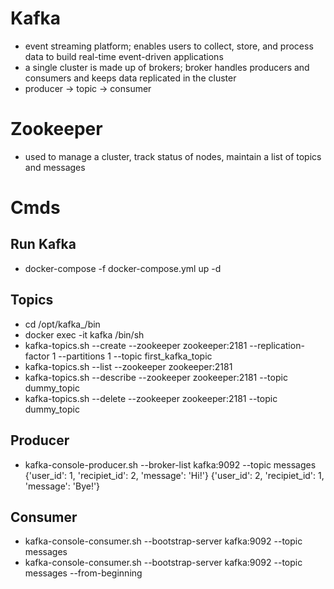 # Kafka

- event streaming platform; enables users to collect, store, and process data to build real-time event-driven applications
- a single cluster is made up of brokers; broker handles producers and consumers and keeps data replicated in the cluster
- producer -> topic -> consumer

# Zookeeper

- used to manage a cluster, track status of nodes, maintain a list of topics and messages

# Cmds

## Run Kafka

- docker-compose -f docker-compose.yml up -d

## Topics

- cd /opt/kafka\_<version>/bin
- docker exec -it kafka /bin/sh
- kafka-topics.sh --create --zookeeper zookeeper:2181 --replication-factor 1 --partitions 1 --topic first_kafka_topic
- kafka-topics.sh --list --zookeeper zookeeper:2181
- kafka-topics.sh --describe --zookeeper zookeeper:2181 --topic dummy_topic
- kafka-topics.sh --delete --zookeeper zookeeper:2181 --topic dummy_topic

## Producer

- kafka-console-producer.sh --broker-list kafka:9092 --topic messages
  {'user_id': 1, 'recipiet_id': 2, 'message': 'Hi!'}
  {'user_id': 2, 'recipiet_id': 1, 'message': 'Bye!'}

## Consumer

- kafka-console-consumer.sh --bootstrap-server kafka:9092 --topic messages
- kafka-console-consumer.sh --bootstrap-server kafka:9092 --topic messages --from-beginning